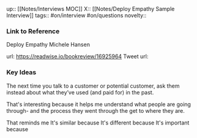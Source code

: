 
up:: [[Notes/Interviews MOC]]
X:: [[Notes/Deploy Empathy Sample Interview]]
tags:: #on/interview #on/questions
novelty::

### Link to Reference
Deploy Empathy
Michele Hansen

url: https://readwise.io/bookreview/16925964
Tweet url: 

### Key Ideas

The next time you talk to a customer or potential customer, ask them instead about what they’ve used (and paid for) in the past.

That's interesting because it helps me understand what people are going through- and the process they went through the get to where they are.

That reminds me
It's similar because
It's different because
It's important because
